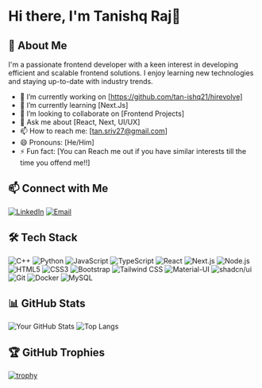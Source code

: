 # Hi there, I'm Tanishq Raj👋

## 🚀 About Me
I'm a passionate frontend developer with a keen interest in developing efficient and scalable frontend solutions. I enjoy learning new technologies and staying up-to-date with industry trends. 

- 🔭 I’m currently working on [https://github.com/tan-ishq21/hirevolve]
- 🌱 I’m currently learning [Next.Js]
- 👯 I’m looking to collaborate on [Frontend Projects]
- 💬 Ask me about [React, Next, UI/UX]
- 📫 How to reach me: [tan.sriv27@gmail.com]
- 😄 Pronouns: [He/Him]
- ⚡ Fun fact: [You can Reach me out if you have similar interests till the time you offend me!!]

## 📫 Connect with Me

[![LinkedIn](https://img.shields.io/badge/-LinkedIn-0A66C2?style=for-the-badge&logo=LinkedIn&logoColor=white)](https://www.linkedin.com/in/tanishq-raj-70a9a222a/)
[![Email](https://img.shields.io/badge/-Email-D14836?style=for-the-badge&logo=Gmail&logoColor=white)](mailto:tan.sriv27@gmail.com)

## 🛠️ Tech Stack

![C++](https://img.shields.io/badge/-C++-00599C?style=flat&logo=c%2B%2B&logoColor=white)
![Python](https://img.shields.io/badge/-Python-3776AB?style=flat&logo=python&logoColor=white)
![JavaScript](https://img.shields.io/badge/-JavaScript-F7DF1E?style=flat&logo=javascript&logoColor=black)
![TypeScript](https://img.shields.io/badge/-TypeScript-3178C6?style=flat&logo=typescript&logoColor=white)
![React](https://img.shields.io/badge/-React-61DAFB?style=flat&logo=react&logoColor=black)
![Next.js](https://img.shields.io/badge/-Next.js-000000?style=flat&logo=next.js&logoColor=white)
![Node.js](https://img.shields.io/badge/-Node.js-339933?style=flat&logo=node.js&logoColor=white)
![HTML5](https://img.shields.io/badge/-HTML5-E34F26?style=flat&logo=html5&logoColor=white)
![CSS3](https://img.shields.io/badge/-CSS3-1572B6?style=flat&logo=css3&logoColor=white)
![Bootstrap](https://img.shields.io/badge/-Bootstrap-7952B3?style=flat&logo=bootstrap&logoColor=white)
![Tailwind CSS](https://img.shields.io/badge/-Tailwind%20CSS-06B6D4?style=flat&logo=tailwindcss&logoColor=white)
![Material-UI](https://img.shields.io/badge/-Material--UI-0081CB?style=flat&logo=material-ui&logoColor=white)
![shadcn/ui](https://img.shields.io/badge/-shadcn/ui-000000?style=flat&logo=shadcn&logoColor=white)
![Git](https://img.shields.io/badge/-Git-F05032?style=flat&logo=git&logoColor=white)
![Docker](https://img.shields.io/badge/-Docker-2496ED?style=flat&logo=docker&logoColor=white)
![MySQL](https://img.shields.io/badge/-MySQL-4479A1?style=flat&logo=mysql&logoColor=white)


## 📊 GitHub Stats

![Your GitHub Stats](https://github-readme-stats.vercel.app/api?username=tan-ishq21&show_icons=true&theme=radical)
![Top Langs](https://github-readme-stats.vercel.app/api/top-langs/?username=tan-ishq21&layout=compact&theme=radical)

## 🏆 GitHub Trophies

[![trophy](https://github-profile-trophy.vercel.app/?username=tan-ishq21&theme=radical)](https://github.com/ryo-ma/github-profile-trophy)


